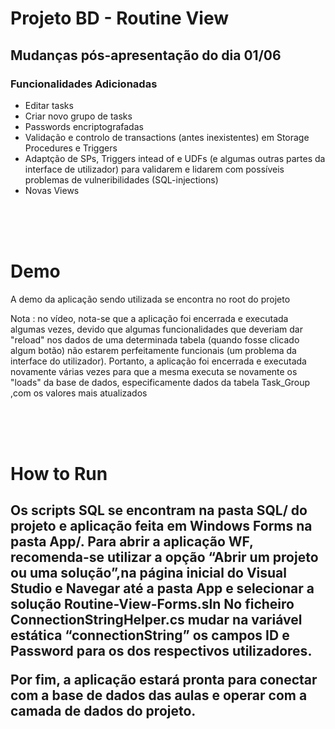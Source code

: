 # Projeto BD - Routine View

<h2>Mudanças pós-apresentação do dia 01/06 </h2>

<h3>Funcionalidades Adicionadas</h3>

* Editar tasks 
* Criar  novo grupo de tasks 
* Passwords encriptografadas
* Validação e controlo de transactions (antes inexistentes) em 
Storage Procedures e Triggers
* Adaptção de SPs, Triggers intead of e UDFs (e algumas outras partes da interface de utilizador) para validarem e lidarem com possíveis problemas de vulneribilidades (SQL-injections)
* Novas Views

<br>
<br>
<br>

<h1>Demo</h1>

<p>A demo da aplicação sendo utilizada se encontra no root do projeto</p>
<p>Nota : no vídeo, nota-se que a aplicação foi encerrada e executada algumas vezes, devido que algumas funcionalidades que deveriam dar "reload" nos dados de uma determinada tabela (quando fosse clicado algum botão) não estarem perfeitamente funcionais (um problema da interface do utilizador). Portanto, a aplicação foi encerrada e executada novamente várias vezes para que a mesma executa se novamente os "loads" da base de dados, especificamente dados da tabela Task_Group ,com os valores mais atualizados
</p>

<br>
<br>
<br>

<h1>How to Run</h1>

<h2>Os scripts SQL  se encontram na pasta SQL/ do projeto e aplicação feita em Windows Forms na pasta App/. Para abrir a aplicação WF, recomenda-se utilizar a opção “Abrir um projeto ou uma solução”,na  página inicial do Visual Studio e Navegar até a pasta App e selecionar a solução Routine-View-Forms.sln
No ficheiro ConnectionStringHelper.cs mudar na variável estática “connectionString”  os campos ID e Password para os dos respectivos utilizadores.

Por fim, a aplicação estará pronta para conectar com a base de dados das aulas e operar com a camada de dados do projeto.
</h2>
